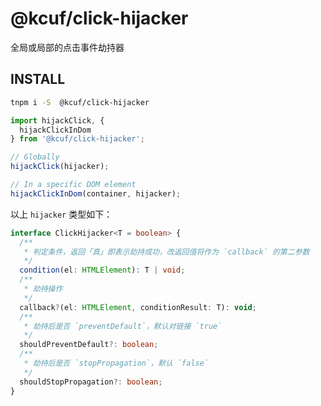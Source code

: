 # @kcuf/click-hijacker

全局或局部的点击事件劫持器

## INSTALL

```bash
tnpm i -S  @kcuf/click-hijacker
```

```typescript
import hijackClick, {
  hijackClickInDom
} from '@kcuf/click-hijacker';

// Globally
hijackClick(hijacker);

// In a specific DOM element
hijackClickInDom(container, hijacker);
```

以上 `hijacker` 类型如下：

```ts
interface ClickHijacker<T = boolean> {
  /**
   * 判定条件，返回「真」即表示劫持成功，改返回值将作为 `callback` 的第二参数
   */
  condition(el: HTMLElement): T | void;
  /**
   * 劫持操作
   */
  callback?(el: HTMLElement, conditionResult: T): void;
  /**
   * 劫持后是否 `preventDefault`，默认对链接 `true`
   */
  shouldPreventDefault?: boolean;
  /**
   * 劫持后是否 `stopPropagation`，默认 `false`
   */
  shouldStopPropagation?: boolean;
}
```
